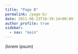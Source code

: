 ```yaml
---
title: "Page B"
permalink: /page-b/
date: 2011-06-23T18:39:14+00:00
author_profile: true
sidebar: 
  - nav: "main" 
---
```


(lorem ipsum)